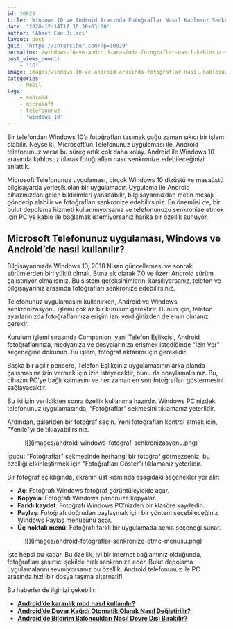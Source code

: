 ```yaml
---
id: 10029
title: 'Windows 10 ve Android Arasında Fotoğraflar Nasıl Kablosuz Senkronize Edilir?'
date: '2020-12-14T17:30:30+03:00'
author: 'Ahmet Can Bilici'
layout: post
guid: 'https://intersiber.com/?p=10029'
permalink: /windows-10-ve-android-arasinda-fotograflar-nasil-kablosuz-senkronize-edilir/
post_views_count:
    - '16'
image: images/windows-10-ve-android-arasinda-fotograflar-nasil-kablosuz-senkronize-edilir.jpg
categories:
    - Mobil
tags:
    - android
    - microsoft
    - telefonunuz
    - 'windows 10'
---
```


Bir telefondan Windows 10’a fotoğrafları taşımak çoğu zaman sıkıcı bir işlem olabilir. Neyse ki, Microsoft’un Telefonunuz uygulaması ile, Android telefonunuz varsa bu süreç artık çok daha kolay. Android ile Windows 10 arasında kablosuz olarak fotoğrafları nasıl senkronize edebileceğinizi anlattık.

Microsoft Telefonunuz uygulaması, birçok Windows 10 dizüstü ve masaüstü bilgisayarda yerleşik olan bir uygulamadır. Uygulama ile Android cihazınızdan gelen bildirimleri yansıtabilir, bilgisayarınızdan metin mesajı gönderip alabilir ve fotoğrafları senkronize edebilirsiniz. En önemlisi de, bir bulut depolama hizmeti kullanmıyorsanız ve telefonunuzu senkronize etmek için PC’ye kablo ile bağlamak istemiyorsanız harika bir özellik sunuyor.

## Microsoft Telefonunuz uygulaması, Windows ve Android’de nasıl kullanılır?

Bilgisayarınızda Windows 10, 2018 Nisan güncellemesi ve sonraki sürümlerden biri yüklü olmalı. Buna ek olarak 7.0 ve üzeri Android sürüm çalıştırıyor olmalısınız. Bu sistem gereksinimlerini karşılıyorsanız, telefon ve bilgisayarınız arasında fotoğrafları senkronize edebilirsiniz.

Telefonunuz uygulamasını kullanırken, Android ve Windows senkronizasyonu işlemi çok az bir kurulum gerektirir. Bunun için, telefon ayarlarınızda fotoğraflarınıza erişim izni verdiğinizden de emin olmanız gerekir.

Kurulum işlemi sırasında Companion, yani Telefon Eşlikçisi, Android fotoğraflarınıza, medyanıza ve dosyalarınıza erişmek istediğinde “İzin Ver” seçeneğine dokunun. Bu işlem, fotoğraf aktarımı için gereklidir.

Başka bir açılır pencere, Telefon Eşlikçiniz uygulamasının arka planda çalışmasına izin vermek için izin isteyecektir, bunu da onaylamalısınız. Bu, cihazın PC’ye bağlı kalmasını ve her zaman en son fotoğrafları göstermesini sağlayacaktır.

Bu iki izin verildikten sonra özellik kullanıma hazırdır. Windows PC’nizdeki telefonunuz uygulamasında, “Fotoğraflar” sekmesini tıklamanız yeterlidir.

Ardından, galeriden bir fotoğraf seçin. Yeni fotoğrafları kontrol etmek için, “Yenile”yi de tıklayabilirsiniz.

<figure class="wp-block-image size-large">![](images/android-windows-fotograf-senkronizasyonu.png)</figure>İpucu: “Fotoğraflar” sekmesinde herhangi bir fotoğraf görmezseniz, bu özelliği etkinleştirmek için “Fotoğrafları Göster”i tıklamanız yeterlidir.

Bir fotoğraf açıldığında, ekranın üst kısmında aşağıdaki seçenekler yer alır:

- **Aç**: Fotoğrafı Windows fotoğraf görüntüleyicide açar.
- **Kopyala**: Fotoğrafı Windows panonuza kopyalar.
- **Farklı** **kaydet**: Fotoğrafı Windows PC’nizden bir klasöre kaydedin.
- **Paylaş**: Fotoğrafı doğrudan paylaşmak için bir yöntem seçebileceğiniz Windows Paylaş menüsünü açar.
- **Üç** **noktalı** **menü**: Fotoğrafı farklı bir uygulamada açma seçeneği sunar.

<figure class="wp-block-image size-large">![](images/android-fotograflar-senkronize-etme-menusu.png)</figure>İşte hepsi bu kadar. Bu özellik, iyi bir internet bağlantınız olduğunda, fotoğrafları şaşırtıcı şekilde hızlı senkronize eder. Bulut depolama uygulamalarını sevmiyorsanız bu özellik, Android telefonunuz ile PC arasında hızlı bir dosya taşıma alternatifi.

Bu haberler de ilginizi çekebilir:

- **[Android’de karanlık mod nasıl kullanılır?](https://intersiber.com/androidde-karanlik-mod-nasil-kullanilir/)**
- **[Android’de Duvar Kağıdı Otomatik Olarak Nasıl Değiştirilir?](https://intersiber.com/androidde-duvar-kagidi-otomatik-olarak-nasil-degistirilir/)**
- **[Android’de Bildirim Baloncukları Nasıl Devre Dışı Bırakılır?](https://intersiber.com/androidde-bildirim-baloncuklari-nasil-devre-disi-birakilir/)**